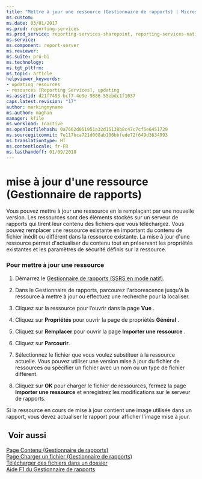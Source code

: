 ```yaml
---
title: "Mettre à jour une ressource (Gestionnaire de rapports) | Microsoft Docs"
ms.custom: 
ms.date: 03/01/2017
ms.prod: reporting-services
ms.prod_service: reporting-services-sharepoint, reporting-services-native
ms.service: 
ms.component: report-server
ms.reviewer: 
ms.suite: pro-bi
ms.technology: 
ms.tgt_pltfrm: 
ms.topic: article
helpviewer_keywords:
- updating resources
- resources [Reporting Services], updating
ms.assetid: d21f7493-bcf7-4e9e-9886-55ebdc1f1037
caps.latest.revision: "17"
author: markingmyname
ms.author: maghan
manager: kfile
ms.workload: Inactive
ms.openlocfilehash: 0a7662d051951a32d15138b8c47c7cf5e6451729
ms.sourcegitcommit: 7e117bca721d008ab106bbfede72f649d3634993
ms.translationtype: HT
ms.contentlocale: fr-FR
ms.lasthandoff: 01/09/2018
---
```

# <a name="update-a-resource-report-manager"></a>mise à jour d'une ressource (Gestionnaire de rapports)
  Vous pouvez mettre à jour une ressource en la remplaçant par une nouvelle version. Les ressources sont des éléments stockés sur un serveur de rapports qui tirent leur contenu des fichiers que vous téléchargez. Vous pouvez remplacer une ressource existante en important du contenu de fichier inédit ou différent dans la ressource existante. La mise à jour d'une ressource permet d'actualiser du contenu tout en préservant les propriétés existantes et les paramètres de sécurité définis sur la ressource.  
  
### <a name="to-update-a-resource"></a>Pour mettre à jour une ressource  
  
1.  Démarrez le [Gestionnaire de rapports &#40;SSRS en mode natif&#41;](http://msdn.microsoft.com/library/80949f9d-58f5-48e3-9342-9e9bf4e57896).  
  
2.  Dans le Gestionnaire de rapports, parcourez l'arborescence jusqu'à la ressource à mettre à jour ou effectuez une recherche pour la localiser.  
  
3.  Cliquez sur la ressource pour l’ouvrir dans la page **Vue** .  
  
4.  Cliquez sur **Propriétés** pour ouvrir la page de propriétés **Général** .  
  
5.  Cliquez sur **Remplacer** pour ouvrir la page **Importer une ressource** .  
  
6.  Cliquez sur **Parcourir**.  
  
7.  Sélectionnez le fichier que vous voulez substituer à la ressource actuelle. Vous pouvez utiliser une version mise à jour du fichier de ressources ou spécifier un fichier avec un nom ou un type de fichier différent.  
  
8.  Cliquez sur **OK** pour charger le fichier de ressources, fermez la page **Importer une ressource** et enregistrez les modifications sur le serveur de rapports.  
  
 Si la ressource en cours de mise à jour contient une image utilisée dans un rapport, vous devez actualiser le rapport pour afficher l'image mise à jour.  
  
## <a name="see-also"></a> Voir aussi  
 [Page Contenu &#40;Gestionnaire de rapports&#41;](http://msdn.microsoft.com/library/6b16869b-158a-4934-9c85-bee934b35378)   
 [Page Charger un fichier &#40;Gestionnaire de rapports&#41;](http://msdn.microsoft.com/library/7bb3166f-9374-4449-b66a-ffb77298507d)   
 [Télécharger des fichiers dans un dossier](../../reporting-services/report-server/upload-files-to-a-folder.md)   
 [Aide F1 du Gestionnaire de rapports](http://msdn.microsoft.com/library/e0137273-85b8-45f0-83e5-38a50481768f)  
  
  
